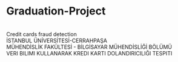 # Graduation-Project
<br>Credit cards fraud detection
<br>İSTANBUL ÜNİVERSİTESİ-CERRAHPAŞA
<br>MÜHENDİSLİK FAKÜLTESİ - BİLGİSAYAR MÜHENDİSLİĞİ BÖLÜMÜ
<br>VERI BILIMI KULLANARAK KREDI KARTI DOLANDIRICILIĞI TESPITI

